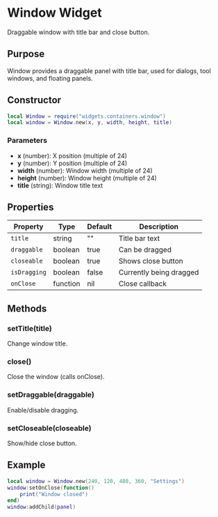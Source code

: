 # Window Widget

Draggable window with title bar and close button.

## Purpose

Window provides a draggable panel with title bar, used for dialogs, tool windows, and floating panels.

## Constructor

```lua
local Window = require("widgets.containers.window")
local window = Window.new(x, y, width, height, title)
```

### Parameters

- **x** (number): X position (multiple of 24)
- **y** (number): Y position (multiple of 24)
- **width** (number): Window width (multiple of 24)
- **height** (number): Window height (multiple of 24)
- **title** (string): Window title text

## Properties

| Property | Type | Default | Description |
|----------|------|---------|-------------|
| `title` | string | "" | Title bar text |
| `draggable` | boolean | true | Can be dragged |
| `closeable` | boolean | true | Shows close button |
| `isDragging` | boolean | false | Currently being dragged |
| `onClose` | function | nil | Close callback |

## Methods

### setTitle(title)
Change window title.

### close()
Close the window (calls onClose).

### setDraggable(draggable)
Enable/disable dragging.

### setCloseable(closeable)
Show/hide close button.

## Example

```lua
local window = Window.new(240, 120, 480, 360, "Settings")
window:setOnClose(function()
    print("Window closed")
end)
window:addChild(panel)
```
